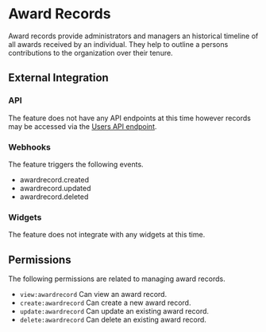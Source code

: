 # Award Records

Award records provide administrators and managers an historical timeline of all awards received by an individual. They help to outline a
persons contributions to the organization over their tenure.

## External Integration

### API

The feature does not have any API endpoints at this time however records may be accessed via the [Users API endpoint](/components/users).

### Webhooks

The feature triggers the following events.

- awardrecord.created
- awardrecord.updated
- awardrecord.deleted

### Widgets

The feature does not integrate with any widgets at this time.

## Permissions

The following permissions are related to managing award records.

- `view:awardrecord` Can view an award record.
- `create:awardrecord` Can create a new award record.
- `update:awardrecord` Can update an existing award record.
- `delete:awardrecord` Can delete an existing award record.
